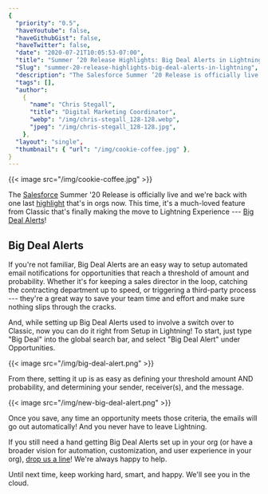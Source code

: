 ```yaml
---
{
  "priority": "0.5",
  "haveYoutube": false,
  "haveGithubGist": false,
  "haveTwitter": false,
  "date": "2020-07-21T10:05:53-07:00",
  "title": "Summer ’20 Release Highlights: Big Deal Alerts in Lightning!",
  "Slug": "summer-20-release-highlights-big-deal-alerts-in-lightning",
  "description": "The Salesforce Summer ’20 Release is officially live and we’re back with one last highlight that’s in orgs now. This time, it’s a...",
  "tags": [],
  "author":
    {
      "name": "Chris Stegall",
      "title": "Digital Marketing Coordinator",
      "webp": "/img/chris-stegall_128-128.webp",
      "jpeg": "/img/chris-stegall_128-128.jpg",
    },
  "layout": "single",
  "thumbnail": { "url": "/img/cookie-coffee.jpg" },
}
---
```


{{< image src="/img/cookie-coffee.jpg" >}}

The [Salesforce](https://www.salesforce.com/products/) Summer '20 Release is officially live and we're back with one last [highlight](https://medium.com/tag/release-highlights/archive) that's in orgs now. This time, it's a much-loved feature from Classic that's finally making the move to Lightning Experience --- [Big Deal Alerts](https://releasenotes.docs.salesforce.com/en-us/summer20/release-notes/rn_sales_opportunities_big_deal_alerts.htm)!

## Big Deal Alerts

If you're not familiar, Big Deal Alerts are an easy way to setup automated email notifications for opportunities that reach a threshold of amount and probability. Whether it's for keeping a sales director in the loop, catching the contracting department up to speed, or triggering a third-party process --- they're a great way to save your team time and effort and make sure nothing slips through the cracks.

And, while setting up Big Deal Alerts used to involve a switch over to Classic, now you can do it right from Setup in Lightning! To start, just type "Big Deal" into the global search bar, and select "Big Deal Alert" under Opportunities.

{{< image src="/img/big-deal-alert.png" >}}

From there, setting it up is as easy as defining your threshold amount AND probability, and determining your sender, receiver(s), and the message.

{{< image src="/img/new-big-deal-alert.png" >}}

Once you save, any time an opportunity meets those criteria, the emails will go out automatically! And you never have to leave Lightning.

If you still need a hand getting Big Deal Alerts set up in your org (or have a broader vision for automation, customization, and user experience in your org), [drop us a line](https://www.mkpartners.com/contact/)! We're always happy to help.

Until next time, keep working hard, smart, and happy. We'll see you in the cloud.
